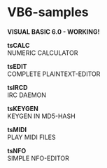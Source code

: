 # VB6-samples

<b>VISUAL BASIC 6.0 - WORKING!</b>

<b>tsCALC</b><br>
NUMERIC CALCULATOR

<b>tsEDIT</b><br>
COMPLETE PLAINTEXT-EDITOR

<b>tsIRCD</b><br>
IRC DAEMON

<b>tsKEYGEN</b><br>
KEYGEN IN MD5-HASH

<b>tsMIDI</b><br>
PLAY MIDI FILES

<b>tsNFO</b><br>
SIMPLE NFO-EDITOR
